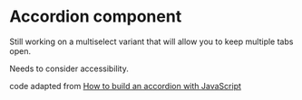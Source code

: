 # Accordion component

Still working on a multiselect variant that will allow you to keep multiple tabs open.

Needs to consider accessibility.

code adapted from [How to build an accordion with JavaScript](https://www.itzami.com/blog/how-to-build-an-accordion-with-javascript)
